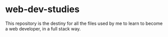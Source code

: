 # web-dev-studies
This repository is the destiny for all the files used by me to learn to become a web developer, in a full stack way.
